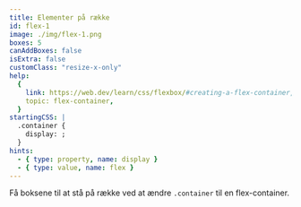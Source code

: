 ```yaml
---
title: Elementer på række
id: flex-1
image: ./img/flex-1.png
boxes: 5
canAddBoxes: false
isExtra: false
customClass: "resize-x-only"
help:
  {
    link: https://web.dev/learn/css/flexbox/#creating-a-flex-container,
    topic: flex-container,
  }
startingCSS: |
  .container {
    display: ;
  }
hints:
  - { type: property, name: display }
  - { type: value, name: flex }
---
```


Få boksene til at stå på række ved at ændre `.container` til en flex-container.

